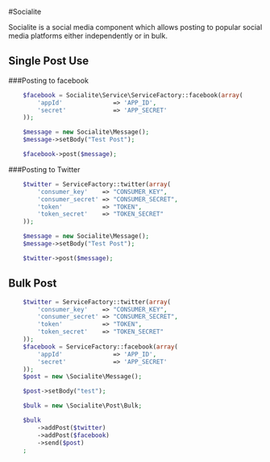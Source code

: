 #Socialite

Socialite is a social media component which allows posting to popular social media platforms either independently or
in bulk.

## Single Post Use

###Posting to facebook

```PHP
    $facebook = Socialite\Service\ServiceFactory::facebook(array(
        'appId'              => 'APP_ID',
        'secret'             => 'APP_SECRET'
    ));

    $message = new Socialite\Message();
    $message->setBody("Test Post");

    $facebook->post($message);
```

###Posting to Twitter
```PHP
    $twitter = ServiceFactory::twitter(array(
        'consumer_key'    => "CONSUMER_KEY",
        'consumer_secret' => "CONSUMER_SECRET",
        'token'           => "TOKEN",
        'token_secret'    => "TOKEN_SECRET"
    ));

    $message = new Socialite\Message();
    $message->setBody("Test Post");

    $twitter->post($message);
```

## Bulk Post

```PHP
    $twitter = ServiceFactory::twitter(array(
        'consumer_key'    => "CONSUMER_KEY",
        'consumer_secret' => "CONSUMER_SECRET",
        'token'           => "TOKEN",
        'token_secret'    => "TOKEN_SECRET"
    ));
    $facebook = ServiceFactory::facebook(array(
        'appId'              => 'APP_ID',
        'secret'             => 'APP_SECRET'
    ));
    $post = new \Socialite\Message();

    $post->setBody("test");

    $bulk = new \Socialite\Post\Bulk;

    $bulk
        ->addPost($twitter)
        ->addPost($facebook)
        ->send($post)
    ;
```